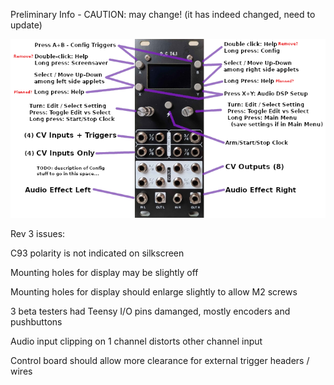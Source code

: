 Preliminary Info - CAUTION: may change! (it has indeed changed, need to update)

![Front Panel With Descriptions](docs/front_panel_desc.png)

Rev 3 issues:

C93 polarity is not indicated on silkscreen

Mounting holes for display may be slightly off

Mounting holes for display should enlarge slightly to allow M2 screws

3 beta testers had Teensy I/O pins damanged, mostly encoders and pushbuttons

Audio input clipping on 1 channel distorts other channel input

Control board should allow more clearance for external trigger headers / wires



